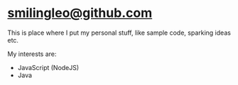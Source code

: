 smilingleo@github.com
=====================

This is place where I put my personal stuff, like sample code, sparking ideas etc.

My interests are:
+ JavaScript (NodeJS)
+ Java
